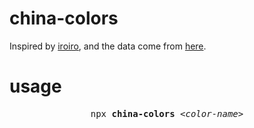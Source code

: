 # china-colors

Inspired by [iroiro](https://github.com/antfu/iroiro), and the data come from [here](http://zhongguose.com/colors.json).

# usage

<pre align='center'>
npx <b>china-colors</b> <em>&lt;color-name&gt;</em>
</pre>